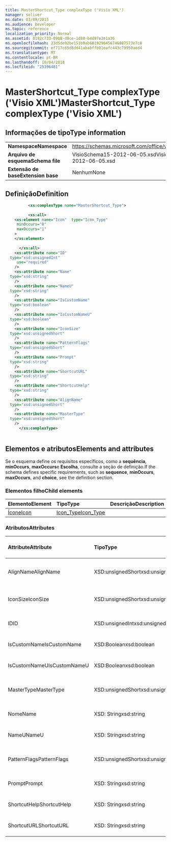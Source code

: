 ```yaml
---
title: MasterShortcut_Type complexType ('Visio XML')
manager: soliver
ms.date: 03/09/2015
ms.audience: Developer
ms.topic: reference
localization_priority: Normal
ms.assetid: 0192c733-09b8-d9ce-1d88-b4d97e2e1a36
ms.openlocfilehash: 23d5de92be151b9ab6819296456746087573e7c0
ms.sourcegitcommit: ef717c65d8dd41ababffb01eafc443c79950aed4
ms.translationtype: MT
ms.contentlocale: pt-BR
ms.lasthandoff: 10/04/2018
ms.locfileid: "25396481"
---
```

# <a name="mastershortcuttype-complextype-visio-xml"></a><span data-ttu-id="d84ce-102">MasterShortcut_Type complexType ('Visio XML')</span><span class="sxs-lookup"><span data-stu-id="d84ce-102">MasterShortcut_Type complexType ('Visio XML')</span></span>

## <a name="type-information"></a><span data-ttu-id="d84ce-103">Informações de tipo</span><span class="sxs-lookup"><span data-stu-id="d84ce-103">Type information</span></span>

|||
|:-----|:-----|
|<span data-ttu-id="d84ce-104">**Namespace**</span><span class="sxs-lookup"><span data-stu-id="d84ce-104">**Namespace**</span></span> <br/> |https://schemas.microsoft.com/office/visio/2011/1/core  <br/> |
|<span data-ttu-id="d84ce-105">**Arquivo de esquema**</span><span class="sxs-lookup"><span data-stu-id="d84ce-105">**Schema file**</span></span> <br/> |<span data-ttu-id="d84ce-106">VisioSchema15-2012-06-05.xsd</span><span class="sxs-lookup"><span data-stu-id="d84ce-106">VisioSchema15-2012-06-05.xsd</span></span>  <br/> |
|<span data-ttu-id="d84ce-107">**Extensão de base**</span><span class="sxs-lookup"><span data-stu-id="d84ce-107">**Extension base**</span></span> <br/> |<span data-ttu-id="d84ce-108">Nenhum</span><span class="sxs-lookup"><span data-stu-id="d84ce-108">None</span></span>  <br/> |
   
## <a name="definition"></a><span data-ttu-id="d84ce-109">Definição</span><span class="sxs-lookup"><span data-stu-id="d84ce-109">Definition</span></span>

```XML
          <xs:complexType name="MasterShortcut_Type">
          
          <xs:all>
    <xs:element name="Icon"  type="Icon_Type"
     minOccurs="0"
     maxOccurs="1"
    >
    </xs:element>
    
      </xs:all>
    <xs:attribute name="ID"
  type="xsd:unsignedInt"
     use="required"
    />
    <xs:attribute name="Name"
  type="xsd:string"
    />
    <xs:attribute name="NameU"
  type="xsd:string"
    />
    <xs:attribute name="IsCustomName"
  type="xsd:boolean"
    />
    <xs:attribute name="IsCustomNameU"
  type="xsd:boolean"
    />
    <xs:attribute name="IconSize"
  type="xsd:unsignedShort"
    />
    <xs:attribute name="PatternFlags"
  type="xsd:unsignedShort"
    />
    <xs:attribute name="Prompt"
  type="xsd:string"
    />
    <xs:attribute name="ShortcutURL"
  type="xsd:string"
    />
    <xs:attribute name="ShortcutHelp"
  type="xsd:string"
    />
    <xs:attribute name="AlignName"
  type="xsd:unsignedShort"
    />
    <xs:attribute name="MasterType"
  type="xsd:unsignedShort"
    />
      </xs:complexType>
      
```

## <a name="elements-and-attributes"></a><span data-ttu-id="d84ce-110">Elementos e atributos</span><span class="sxs-lookup"><span data-stu-id="d84ce-110">Elements and attributes</span></span>

<span data-ttu-id="d84ce-111">Se o esquema define os requisitos específicos, como a **sequência**, **minOccurs**, **maxOccurs**e **Escolha**, consulte a seção de definição.</span><span class="sxs-lookup"><span data-stu-id="d84ce-111">If the schema defines specific requirements, such as **sequence**, **minOccurs**, **maxOccurs**, and **choice**, see the definition section.</span></span> 
  
### <a name="child-elements"></a><span data-ttu-id="d84ce-112">Elementos filho</span><span class="sxs-lookup"><span data-stu-id="d84ce-112">Child elements</span></span>

|<span data-ttu-id="d84ce-113">**Elemento**</span><span class="sxs-lookup"><span data-stu-id="d84ce-113">**Element**</span></span>|<span data-ttu-id="d84ce-114">**Tipo**</span><span class="sxs-lookup"><span data-stu-id="d84ce-114">**Type**</span></span>|<span data-ttu-id="d84ce-115">**Descrição**</span><span class="sxs-lookup"><span data-stu-id="d84ce-115">**Description**</span></span>|
|:-----|:-----|:-----|
|[<span data-ttu-id="d84ce-116">Ícone</span><span class="sxs-lookup"><span data-stu-id="d84ce-116">Icon</span></span>](icon-element-mastershortcut_type-complextypevisio-xml.md) <br/> |[<span data-ttu-id="d84ce-117">Icon_Type</span><span class="sxs-lookup"><span data-stu-id="d84ce-117">Icon_Type</span></span>](icon_type-complextypevisio-xml.md) <br/> ||
   
### <a name="attributes"></a><span data-ttu-id="d84ce-118">Atributos</span><span class="sxs-lookup"><span data-stu-id="d84ce-118">Attributes</span></span>

|<span data-ttu-id="d84ce-119">**Attribute**</span><span class="sxs-lookup"><span data-stu-id="d84ce-119">**Attribute**</span></span>|<span data-ttu-id="d84ce-120">**Tipo**</span><span class="sxs-lookup"><span data-stu-id="d84ce-120">**Type**</span></span>|<span data-ttu-id="d84ce-121">**Obrigatório**</span><span class="sxs-lookup"><span data-stu-id="d84ce-121">**Required**</span></span>|<span data-ttu-id="d84ce-122">**Descrição**</span><span class="sxs-lookup"><span data-stu-id="d84ce-122">**Description**</span></span>|<span data-ttu-id="d84ce-123">**Valores possíveis**</span><span class="sxs-lookup"><span data-stu-id="d84ce-123">**Possible values**</span></span>|
|:-----|:-----|:-----|:-----|:-----|
|<span data-ttu-id="d84ce-124">AlignName</span><span class="sxs-lookup"><span data-stu-id="d84ce-124">AlignName</span></span>  <br/> |<span data-ttu-id="d84ce-125">XSD:unsignedShort</span><span class="sxs-lookup"><span data-stu-id="d84ce-125">xsd:unsignedShort</span></span>  <br/> |<span data-ttu-id="d84ce-126">opcional</span><span class="sxs-lookup"><span data-stu-id="d84ce-126">optional</span></span>  <br/> ||<span data-ttu-id="d84ce-127">Valores do tipo xsd:unsignedShort.</span><span class="sxs-lookup"><span data-stu-id="d84ce-127">Values of the xsd:unsignedShort type.</span></span>  <br/> |
|<span data-ttu-id="d84ce-128">IconSize</span><span class="sxs-lookup"><span data-stu-id="d84ce-128">IconSize</span></span>  <br/> |<span data-ttu-id="d84ce-129">XSD:unsignedShort</span><span class="sxs-lookup"><span data-stu-id="d84ce-129">xsd:unsignedShort</span></span>  <br/> |<span data-ttu-id="d84ce-130">opcional</span><span class="sxs-lookup"><span data-stu-id="d84ce-130">optional</span></span>  <br/> ||<span data-ttu-id="d84ce-131">Valores do tipo xsd:unsignedShort.</span><span class="sxs-lookup"><span data-stu-id="d84ce-131">Values of the xsd:unsignedShort type.</span></span>  <br/> |
|<span data-ttu-id="d84ce-132">ID</span><span class="sxs-lookup"><span data-stu-id="d84ce-132">ID</span></span>  <br/> |<span data-ttu-id="d84ce-133">XSD:unsignedInt</span><span class="sxs-lookup"><span data-stu-id="d84ce-133">xsd:unsignedInt</span></span>  <br/> |<span data-ttu-id="d84ce-134">obrigatório</span><span class="sxs-lookup"><span data-stu-id="d84ce-134">required</span></span>  <br/> ||<span data-ttu-id="d84ce-135">Valores do tipo xsd:unsignedInt.</span><span class="sxs-lookup"><span data-stu-id="d84ce-135">Values of the xsd:unsignedInt type.</span></span>  <br/> |
|<span data-ttu-id="d84ce-136">IsCustomName</span><span class="sxs-lookup"><span data-stu-id="d84ce-136">IsCustomName</span></span>  <br/> |<span data-ttu-id="d84ce-137">XSD:Boolean</span><span class="sxs-lookup"><span data-stu-id="d84ce-137">xsd:boolean</span></span>  <br/> |<span data-ttu-id="d84ce-138">opcional</span><span class="sxs-lookup"><span data-stu-id="d84ce-138">optional</span></span>  <br/> ||<span data-ttu-id="d84ce-139">Valores do tipo xsd:boolean.</span><span class="sxs-lookup"><span data-stu-id="d84ce-139">Values of the xsd:boolean type.</span></span>  <br/> |
|<span data-ttu-id="d84ce-140">IsCustomNameU</span><span class="sxs-lookup"><span data-stu-id="d84ce-140">IsCustomNameU</span></span>  <br/> |<span data-ttu-id="d84ce-141">XSD:Boolean</span><span class="sxs-lookup"><span data-stu-id="d84ce-141">xsd:boolean</span></span>  <br/> |<span data-ttu-id="d84ce-142">opcional</span><span class="sxs-lookup"><span data-stu-id="d84ce-142">optional</span></span>  <br/> ||<span data-ttu-id="d84ce-143">Valores do tipo xsd:boolean.</span><span class="sxs-lookup"><span data-stu-id="d84ce-143">Values of the xsd:boolean type.</span></span>  <br/> |
|<span data-ttu-id="d84ce-144">MasterType</span><span class="sxs-lookup"><span data-stu-id="d84ce-144">MasterType</span></span>  <br/> |<span data-ttu-id="d84ce-145">XSD:unsignedShort</span><span class="sxs-lookup"><span data-stu-id="d84ce-145">xsd:unsignedShort</span></span>  <br/> |<span data-ttu-id="d84ce-146">opcional</span><span class="sxs-lookup"><span data-stu-id="d84ce-146">optional</span></span>  <br/> ||<span data-ttu-id="d84ce-147">Valores do tipo xsd:unsignedShort.</span><span class="sxs-lookup"><span data-stu-id="d84ce-147">Values of the xsd:unsignedShort type.</span></span>  <br/> |
|<span data-ttu-id="d84ce-148">Nome</span><span class="sxs-lookup"><span data-stu-id="d84ce-148">Name</span></span>  <br/> |<span data-ttu-id="d84ce-149">XSD: String</span><span class="sxs-lookup"><span data-stu-id="d84ce-149">xsd:string</span></span>  <br/> |<span data-ttu-id="d84ce-150">opcional</span><span class="sxs-lookup"><span data-stu-id="d84ce-150">optional</span></span>  <br/> ||<span data-ttu-id="d84ce-151">Valores do tipo xsd: String.</span><span class="sxs-lookup"><span data-stu-id="d84ce-151">Values of the xsd:string type.</span></span>  <br/> |
|<span data-ttu-id="d84ce-152">NameU</span><span class="sxs-lookup"><span data-stu-id="d84ce-152">NameU</span></span>  <br/> |<span data-ttu-id="d84ce-153">XSD: String</span><span class="sxs-lookup"><span data-stu-id="d84ce-153">xsd:string</span></span>  <br/> |<span data-ttu-id="d84ce-154">opcional</span><span class="sxs-lookup"><span data-stu-id="d84ce-154">optional</span></span>  <br/> ||<span data-ttu-id="d84ce-155">Valores do tipo xsd: String.</span><span class="sxs-lookup"><span data-stu-id="d84ce-155">Values of the xsd:string type.</span></span>  <br/> |
|<span data-ttu-id="d84ce-156">PatternFlags</span><span class="sxs-lookup"><span data-stu-id="d84ce-156">PatternFlags</span></span>  <br/> |<span data-ttu-id="d84ce-157">XSD:unsignedShort</span><span class="sxs-lookup"><span data-stu-id="d84ce-157">xsd:unsignedShort</span></span>  <br/> |<span data-ttu-id="d84ce-158">opcional</span><span class="sxs-lookup"><span data-stu-id="d84ce-158">optional</span></span>  <br/> ||<span data-ttu-id="d84ce-159">Valores do tipo xsd:unsignedShort.</span><span class="sxs-lookup"><span data-stu-id="d84ce-159">Values of the xsd:unsignedShort type.</span></span>  <br/> |
|<span data-ttu-id="d84ce-160">Prompt</span><span class="sxs-lookup"><span data-stu-id="d84ce-160">Prompt</span></span>  <br/> |<span data-ttu-id="d84ce-161">XSD: String</span><span class="sxs-lookup"><span data-stu-id="d84ce-161">xsd:string</span></span>  <br/> |<span data-ttu-id="d84ce-162">opcional</span><span class="sxs-lookup"><span data-stu-id="d84ce-162">optional</span></span>  <br/> ||<span data-ttu-id="d84ce-163">Valores do tipo xsd: String.</span><span class="sxs-lookup"><span data-stu-id="d84ce-163">Values of the xsd:string type.</span></span>  <br/> |
|<span data-ttu-id="d84ce-164">ShortcutHelp</span><span class="sxs-lookup"><span data-stu-id="d84ce-164">ShortcutHelp</span></span>  <br/> |<span data-ttu-id="d84ce-165">XSD: String</span><span class="sxs-lookup"><span data-stu-id="d84ce-165">xsd:string</span></span>  <br/> |<span data-ttu-id="d84ce-166">opcional</span><span class="sxs-lookup"><span data-stu-id="d84ce-166">optional</span></span>  <br/> ||<span data-ttu-id="d84ce-167">Valores do tipo xsd: String.</span><span class="sxs-lookup"><span data-stu-id="d84ce-167">Values of the xsd:string type.</span></span>  <br/> |
|<span data-ttu-id="d84ce-168">ShortcutURL</span><span class="sxs-lookup"><span data-stu-id="d84ce-168">ShortcutURL</span></span>  <br/> |<span data-ttu-id="d84ce-169">XSD: String</span><span class="sxs-lookup"><span data-stu-id="d84ce-169">xsd:string</span></span>  <br/> |<span data-ttu-id="d84ce-170">opcional</span><span class="sxs-lookup"><span data-stu-id="d84ce-170">optional</span></span>  <br/> ||<span data-ttu-id="d84ce-171">Valores do tipo xsd: String.</span><span class="sxs-lookup"><span data-stu-id="d84ce-171">Values of the xsd:string type.</span></span>  <br/> |
   

